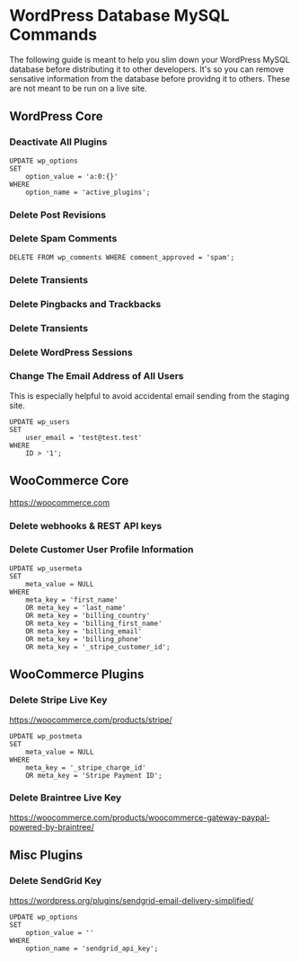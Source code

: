 # WordPress Database MySQL Commands

The following guide is meant to help you slim down your WordPress MySQL database before distributing it to other developers. It's so you can remove sensative information from the database before providng it to others. These are not meant to be run on a live site.

## WordPress Core

### Deactivate All Plugins

```
UPDATE wp_options 
SET 
    option_value = 'a:0:{}'
WHERE
    option_name = 'active_plugins';
```

### Delete Post Revisions

### Delete Spam Comments

```
DELETE FROM wp_comments WHERE comment_approved = 'spam';
```

### Delete Transients

### Delete Pingbacks and Trackbacks

### Delete Transients

### Delete WordPress Sessions

### Change The Email Address of All Users

This is especially helpful to avoid accidental email sending from the staging site.

```
UPDATE wp_users 
SET 
    user_email = 'test@test.test'
WHERE
    ID > '1';
```

## WooCommerce Core

https://woocommerce.com

### Delete webhooks & REST API keys

### Delete Customer User Profile Information

```
UPDATE wp_usermeta 
SET 
    meta_value = NULL
WHERE
    meta_key = 'first_name'
    OR meta_key = 'last_name'
    OR meta_key = 'billing_country'
    OR meta_key = 'billing_first_name'
    OR meta_key = 'billing_email'
    OR meta_key = 'billing_phone'
    OR meta_key = '_stripe_customer_id';
```

## WooCommerce Plugins

### Delete Stripe Live Key

https://woocommerce.com/products/stripe/

```
UPDATE wp_postmeta 
SET 
    meta_value = NULL
WHERE
    meta_key = '_stripe_charge_id'
    OR meta_key = 'Stripe Payment ID';
```

### Delete Braintree Live Key

https://woocommerce.com/products/woocommerce-gateway-paypal-powered-by-braintree/

## Misc Plugins

### Delete SendGrid Key

https://wordpress.org/plugins/sendgrid-email-delivery-simplified/

```
UPDATE wp_options 
SET 
    option_value = ''
WHERE
    option_name = 'sendgrid_api_key';
```
